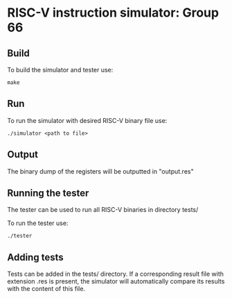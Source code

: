 # RISC-V instruction simulator: Group 66

## Build
To build the simulator and tester use:
```
make
```

## Run
To run the simulator with desired RISC-V binary file use:
```
./simulator <path to file>
```

## Output
The binary dump of the registers will be outputted in "output.res"

## Running the tester
The tester can be used to run all RISC-V binaries in directory tests/

To run the tester use:
```
./tester
```

## Adding tests
Tests can be added in the tests/ directory. If a corresponding result file with extension .res is present, the simulator will automatically compare its results with the content of this file. 
